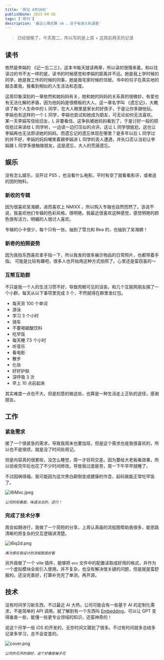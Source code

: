 ```yaml
---
title: '周记 4月18日'
publishDate: 2023-04-18
tags: ['周刊']
description: '最近心情还算 ok ，日子有进入轨道里'
---
```


> 已经很晚了，今天周二，所以写的是上周 + 这周前两天的记录

## 读书

依然是李娟的 《记一忘二三》，这本书每天就读两章，所以读的很慢来着。和以往读过的书不太一样的是，读书的时候感觉和李娟的距离并不远。她是我上学时候的同学，她是我工作的时候的同事，她是我宅家时候的邻居。书中的句子在真实地的敲击着我，我看到相似的人生活法和态度。

这周印象深刻的一章依然和她妈妈有关，她和她的妈妈的关系真的很微妙，有爱也有无法化解的矛盾，因为他妈妈是很模板的大人。这一章名字叫 《遗忘记》，大概讲了每个人生命中的 L 同学，在大人眼里是家长的好孩子，于是让你多跟他玩。李娟也有这样的一个 L 同学，李娟也尝试和她成为朋友，可无论如何无法喜欢。某一天李娟写信给旧友，L 非要看信，这争执被她妈妈看到了，于是讨好一般的把信抢过来读给 L 同学听，一边读一边打压似的点评。这让 L 同学很尴尬，这也让李娟再也无法原谅她的妈妈。而遗忘记的遗忘体现在哪里？是多年以后 L 同学过的并不好，李娟的妈妈嘲笑着跟李娟讲 L 同学的丢人遭遇，并矢口否认当初让李娟跟 L 同学多接触做朋友，这是遗忘，大人的荒唐遗忘。

## 娱乐

没有怎么娱乐，没开过 PS5 ，也没看什么电影。平时有空了就看看影评，或者追的团的物料。

### 新收的专辑

因为很喜欢吴海嫄，进而喜欢上 NMIXX ，所以购入专辑也自然而然了。该说不说，我喜欢他们专辑的色彩风格，很明艳。我最近很喜欢这种感觉，感觉明艳的颜色很有活力，明媚的人很讨人喜欢。

专辑的小卡很少，每个只有一张，抽到了雪允和 Bea 的，也抽到了吴海嫄！

### 新奇的拍照姿势

因为我拍东西喜欢拿手指一下，所以我发的很多展示物品的日常照片，也都带着手指。 可能是比较有趣吧，很多人也开始用这种方式拍照了。心里还是蛮窃喜的～

### 互帮互助群

不只是我一个人的生活习惯不好，导致肉眼可见的沮丧。和几个互联网朋友搞了一个小群，每天从以下事项里完成 3 个，不然就得在群里发红包。

- 每天背 100 个单词
- 游泳
- 学习 3 个小时
- 骑车
- 不要喝碳酸饮料
- 吃早饭
- 每天睡 7.5 个小时
- 听音乐
- 看电影
- 散步
- 化妆
- 好好护肤
- 深呼吸 3 次
- 早上 10 点前起床

其实难度一点也不大，但是刻意的做这些，也算是一种生活走上正轨的途径，感谢朋友。

## 工作

### 紧急需求

接了一个很紧急的需求，导致我周末也要加班，但是这个需求也是我很喜欢的，所以也不是很烦，就是没了时间些周记。

但是内容真的很累啦，没怎么睡觉，周一才将将交差。因为要给大老板看效果，所以验收完毕后也花了不少时间修改。导致我过度疲劳，周一下午早早就睡了。

不过因祸得福，我可能因为这次黑白颠倒变成健康的作息，起码我能正常吃早饭了。

![i6iMvc.jpeg](https://i.328888.xyz/2023/04/18/i6iMvc.jpeg)

<sup>_公司的阳春面，味道淡淡的，还行！_</sup>

### 完成了技术分享

周会如期进行，我做了一个简短的分享，上周认真画的流程图帮助我很多，能思路清晰的把复杂的交互逻辑讲清楚。

![i6iq2d.png](https://i.328888.xyz/2023/04/18/i6iq2d.png)

<sup>_再次感叹我设计的流程图真好看_</sup>

另外我做了一个 vite 插件，能够把 `env` 文件中的配置读取成好用的格式，并作为一个虚拟模块全局引入使用。并不复杂，也没有解决很关键的问题，但是就是蛮舒服的。还没完善好，打算补充完了单测，再开源。

## 技术

没有时间学习新东西，不过最近 AI 大热，公司可能会有一些基于 AI 的定制化需求，不是简单的 API 调用。就了解到有一个东西叫 [Embedding](https://en.wikipedia.org/wiki/Embedding)，可以让 GPT 变得垂直一些，能懂一些更专业领域的知识，还蛮神奇的！

说这个月学一些 iOS 的开发的，无奈时间又蹉跎了很多。不过有时间就多总结多记录多学习，总不会变差的。

![cover.png](https://s2.loli.net/2023/04/18/TZz3eKcGEDsorWt.png)

<sup>_公司的花开的很好，这个好像是柚子花_</sup>
